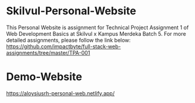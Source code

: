 # Skilvul-Personal-Website
This Personal Website is assignment for Technical Project Assignment 1 of Web Development Basics at Skilvul x Kampus Merdeka Batch 5. For more detailed assignments, please follow the link below: https://github.com/impactbyte/full-stack-web-assignments/tree/master/TPA-001
# Demo-Website
https://aloysiusrh-personal-web.netlify.app/
